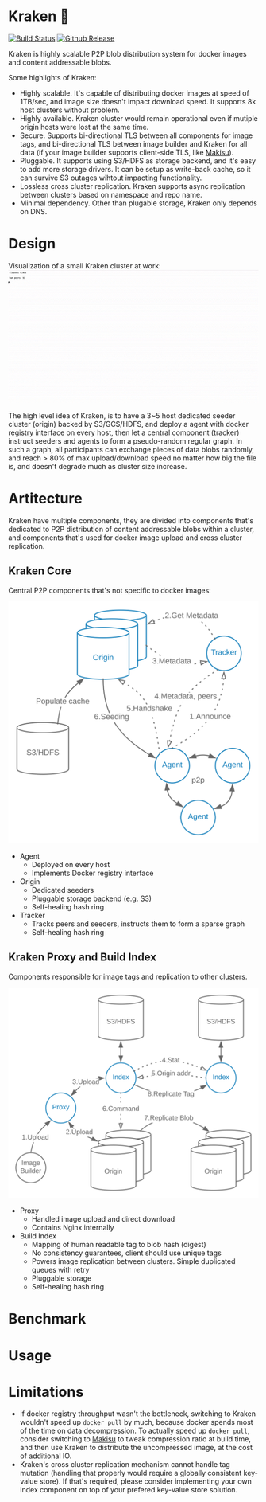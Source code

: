 # Kraken :octopus:

[![Build Status](https://travis-ci.org/uber/kraken.svg?branch=master)](https://travis-ci.org/uber/kraken)
[![Github Release](https://img.shields.io/github/release/uber/kraken.svg)](https://github.com/uber/kraken/releases)

Kraken is highly scalable P2P blob distribution system for docker images and content addressable blobs.

Some highlights of Kraken:
- Highly scalable. It's capable of distributing docker images at speed of 1TB/sec, and image size doesn't impact download speed. It supports 8k host clusters without problem.
- Highly available. Kraken cluster would remain operational even if mutiple origin hosts were lost at the same time.
- Secure. Supports bi-directional TLS between all components for image tags, and bi-directional TLS between image builder and Kraken for all data (if your image builder supports client-side TLS, like [Makisu](https://github.com/uber/makisu)).
- Pluggable. It supports using S3/HDFS as storage backend, and it's easy to add more storage drivers. It can be setup as write-back cache, so it can survive S3 outages wihtout impacting functionality.
- Lossless cross cluster replication. Kraken supports async replication between clusters based on namespace and repo name.
- Minimal dependency. Other than plugable storage, Kraken only depends on DNS.

# Design
Visualization of a small Kraken cluster at work:
![](assets/visualization.gif)

The high level idea of Kraken, is to have a 3~5 host dedicated seeder cluster (origin) backed by S3/GCS/HDFS, and deploy a agent with docker registry interface on every host, then let a central component (tracker) instruct seeders and agents to form a pseudo-random regular graph. In such a graph, all participants can exchange pieces of data blobs randomly, and reach > 80% of max upload/download speed no matter how big the file is, and doesn't degrade much as cluster size increase.

# Artitecture

Kraken have multiple components, they are divided into components that's dedicated to P2P distribution of content addressable blobs within a cluster, and components that's used for docker image upload and cross cluster replication.

## Kraken Core

Central P2P components that's not specific to docker images:

![](assets/kraken_core.svg)

- Agent
  - Deployed on every host
  - Implements Docker registry interface
- Origin
  - Dedicated seeders
  - Pluggable storage backend (e.g. S3)
  - Self-healing hash ring
- Tracker
  - Tracks peers and seeders, instructs them to form a sparse graph
  - Self-healing hash ring

## Kraken Proxy and Build Index

Components responsible for image tags and replication to other clusters.

![](assets/kraken_build_index.svg)

- Proxy
  - Handled image upload and direct download
  - Contains Nginx internally
- Build Index
  - Mapping of human readable tag to blob hash (digest)
  - No consistency guarantees, client should use unique tags
  - Powers image replication between clusters. Simple duplicated queues with retry
  - Pluggable storage
  - Self-healing hash ring

# Benchmark

# Usage

# Limitations

- If docker registry throughput wasn't the bottleneck, switching to Kraken wouldn't speed up `docker pull` by much, because docker spends most of the time on data decompression. To actually speed up `docker pull`, consider switching to [Makisu](https://github.com/uber/makisu) to tweak compression ratio at build time, and then use Kraken to distribute the uncompressed image, at the cost of additional IO.
- Kraken's cross cluster replication mechanism cannot handle tag mutation (handling that properly would require a globally consistent key-value store). If that's required, please consider implementing your own index component on top of your prefered key-value store solution.
